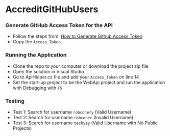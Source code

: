 # AccreditGitHubUsers

### Generate GitHub Access Token for the API

 - Follow the steps from:  [How to Generate Github Access Token](https://docs.github.com/en/authentication/keeping-your-account-and-data-secure/creating-a-personal-access-token)
 - Copy the `Access_Token`
 
### Running the Application

 - Clone the repo to your computer or download the project zip file
 - Open the solution in Visual Studio
 - Go to ApiHelper.cs file and add your `Access_Token` on line 14
 - Set the start-up project to be the WebApi project and run the application with Debugging with `F5`
 
### Testing
 
 - Test 1: Search for username `robconery` (Valid Username)
 - Test 2: Search for username `robconer` (Invalid Username)
 - Test 3: Search for username `techyay` (Valid Username with No Public Projects)
